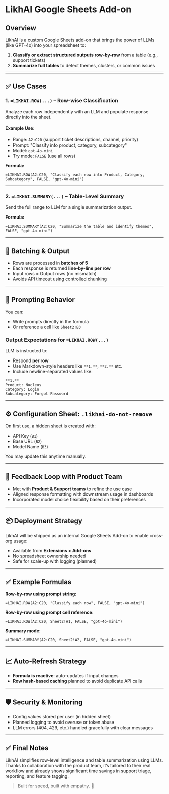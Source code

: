 # LikhAI Google Sheets Add-on

## Overview

LikhAI is a custom Google Sheets add-on that brings the power of LLMs (like GPT-4o) into your spreadsheet to:

1. **Classify or extract structured outputs row-by-row** from a table (e.g., support tickets)
2. **Summarize full tables** to detect themes, clusters, or common issues

---

## ✅ Use Cases

### 1. `=LIKHAI.ROW(...)` – Row-wise Classification

Analyze each row independently with an LLM and populate response directly into the sheet.

#### Example Use:

* Range: `A2:C20` (support ticket descriptions, channel, priority)
* Prompt: "Classify into product, category, subcategory"
* Model: `gpt-4o-mini`
* Try mode: `FALSE` (use all rows)

**Formula:**

```excel
=LIKHAI.ROW(A2:C20, "Classify each row into Product, Category, Subcategory", FALSE, "gpt-4o-mini")
```

---

### 2. `=LIKHAI.SUMMARY(...)` – Table-Level Summary

Send the full range to LLM for a single summarization output.

**Formula:**

```excel
=LIKHAI.SUMMARY(A2:C20, "Summarize the table and identify themes", FALSE, "gpt-4o-mini")
```

---

## 🔄 Batching & Output

* Rows are processed in **batches of 5**
* Each response is returned **line-by-line per row**
* Input rows = Output rows (no mismatch)
* Avoids API timeout using controlled chunking

---

## 🧠 Prompting Behavior

You can:

* Write prompts directly in the formula
* Or reference a cell like `Sheet2!B3`

### Output Expectations for `=LIKHAI.ROW(...)`

LLM is instructed to:

* Respond **per row**
* Use Markdown-style headers like `**1.**`, `**2.**` etc.
* Include newline-separated values like:

```
**1.**
Product: Nucleus
Category: Login
Subcategory: Forgot Password
```

---

## ⚙️ Configuration Sheet: `.likhai-do-not-remove`

On first use, a hidden sheet is created with:

* API Key (`B1`)
* Base URL (`B2`)
* Model Name (`B3`)

You may update this anytime manually.

---

## 💬 Feedback Loop with Product Team

* Met with **Product & Support teams** to refine the use case
* Aligned response formatting with downstream usage in dashboards
* Incorporated model choice flexibility based on their preferences

---

## 📦 Deployment Strategy

LikhAI will be shipped as an internal Google Sheets Add-on to enable cross-org usage:

* Available from **Extensions > Add-ons**
* No spreadsheet ownership needed
* Safe for scale-up with logging (planned)

---

## ✅ Example Formulas

**Row-by-row using prompt string:**

```excel
=LIKHAI.ROW(A2:C20, "Classify each row", FALSE, "gpt-4o-mini")
```

**Row-by-row using prompt cell reference:**

```excel
=LIKHAI.ROW(A2:C20, Sheet2!A1, FALSE, "gpt-4o-mini")
```

**Summary mode:**

```excel
=LIKHAI.SUMMARY(A2:C20, Sheet2!A2, FALSE, "gpt-4o-mini")
```

---

## 📈 Auto-Refresh Strategy

* **Formula is reactive**: auto-updates if input changes
* **Row hash-based caching** planned to avoid duplicate API calls

---

## 🛡️ Security & Monitoring

* Config values stored per user (in hidden sheet)
* Planned logging to avoid overuse or token abuse
* LLM errors (404, 429, etc.) handled gracefully with clear messages

---

## ✅ Final Notes

LikhAI simplifies row-level intelligence and table summarization using LLMs. Thanks to collaboration with the product team, it’s tailored to their real workflow and already shows significant time savings in support triage, reporting, and feature tagging.

> Built for speed, built with empathy. 🌱
